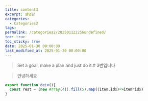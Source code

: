 ```yaml
---
title: content3
excerpt: 설명란
categories:
  - Categories2
tags: 
permalink: /categories2/202501122256undefined/
toc: true
toc_sticky: true
date: 2025-01-30 00:00:00
last_modified_at: 2025-01-30 00:00:00
---
```

> Set a goal, make a plan and just do it.# 3번입니다

> 안녕하세요

```javascript
export function deiv(){
  const rest = (new Array(4)).fill(5).map((item,idx)=>item*idx)
}

```
